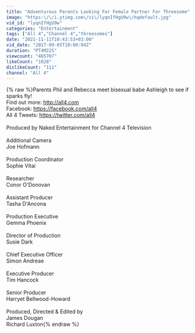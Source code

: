 ```yaml
---
title: "Adventurous Parents Looking For Female Partner For Threesome"
image: "https:\/\/i.ytimg.com\/vi\/lyqnIfHgU9w\/hqdefault.jpg"
vid_id: "lyqnIfHgU9w"
categories: "Entertainment"
tags: ["All 4","Channel 4","threesomes"]
date: "2021-11-11T10:43:53+03:00"
vid_date: "2017-09-05T10:00:04Z"
duration: "PT4M22S"
viewcount: "405707"
likeCount: "1028"
dislikeCount: "111"
channel: "All 4"
---
```

{% raw %}Parents Phil and Rebecca meet bisexual babe Ashleigh to see if sparks fly!<br />Find out more: <a rel="nofollow" target="blank" href="http://all4.com">http://all4.com</a><br />Facebook: <a rel="nofollow" target="blank" href="https://facebook.com/all4">https://facebook.com/all4</a><br />All 4 Tweets: <a rel="nofollow" target="blank" href="https://twitter.com/all4">https://twitter.com/all4</a><br /><br />Produced by Naked Entertainment for Channel 4 Television<br /><br />Additional Camera<br />Joe Hofmann<br /><br />Production Coordinator<br />Sophie Vitai<br /><br />Researcher<br />Conor O'Donovan<br /><br />Assistant Producer<br />Tasha D'Ancona<br /><br />Production Executive<br />Gemma Phoenix<br /><br />Director of Production<br />Susie Dark<br /><br />Chief Executive Officer<br />Simon Andreae<br /><br />Executive Producer<br />Tim Hancock<br /><br />Senior Producer<br />Harryet Bellwood-Howard<br /><br />Produced, Directed &amp; Edited by<br />James Dougan<br />Richard Luxton{% endraw %}
